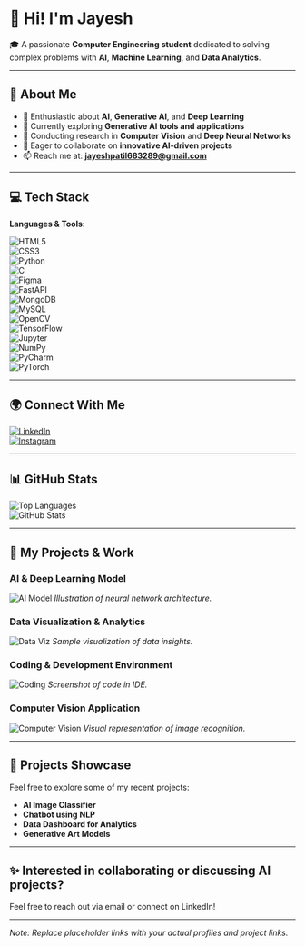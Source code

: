 # 👋 Hi! I'm Jayesh

🎓 A passionate **Computer Engineering student** dedicated to solving complex problems with **AI**, **Machine Learning**, and **Data Analytics**.

---

## 🚀 About Me

- 🔬 Enthusiastic about **AI**, **Generative AI**, and **Deep Learning**  
- 🌱 Currently exploring **Generative AI tools and applications**  
- 🧠 Conducting research in **Computer Vision** and **Deep Neural Networks**  
- 🎯 Eager to collaborate on **innovative AI-driven projects**  
- 📫 Reach me at: **jayeshpatil683289@gmail.com**

---

## 💻 Tech Stack

**Languages & Tools:**

![HTML5](https://img.shields.io/badge/HTML5-E34F26?style=flat&logo=html5&logoColor=white)  
![CSS3](https://img.shields.io/badge/CSS3-1572B6?style=flat&logo=css3&logoColor=white)  
![Python](https://img.shields.io/badge/Python-3776AB?style=flat&logo=python&logoColor=white)  
![C](https://img.shields.io/badge/C-00599C?style=flat&logo=c&logoColor=white)  
![Figma](https://img.shields.io/badge/Figma-F24E1E?style=flat&logo=figma&logoColor=white)  
![FastAPI](https://img.shields.io/badge/FastAPI-009688?style=flat&logo=fastapi&logoColor=white)  
![MongoDB](https://img.shields.io/badge/MongoDB-47A248?style=flat&logo=mongodb&logoColor=white)  
![MySQL](https://img.shields.io/badge/MySQL-4479A1?style=flat&logo=mysql&logoColor=white)  
![OpenCV](https://img.shields.io/badge/OpenCV-5C3EE8?style=flat&logo=opencv&logoColor=white)  
![TensorFlow](https://img.shields.io/badge/TensorFlow-FF6F00?style=flat&logo=tensorflow&logoColor=white)  
![Jupyter](https://img.shields.io/badge/Jupyter-F37626?style=flat&logo=jupyter&logoColor=white)  
![NumPy](https://img.shields.io/badge/Numpy-013243?style=flat&logo=numpy&logoColor=white)  
![PyCharm](https://img.shields.io/badge/PyCharm-000000?style=flat&logo=pycharm&logoColor=white)  
![PyTorch](https://img.shields.io/badge/PyTorch-EE4C2C?style=flat&logo=pytorch&logoColor=white)

---

## 🌍 Connect With Me

[![LinkedIn](https://img.shields.io/badge/LinkedIn-blue?style=flat&logo=linkedin&logoColor=white)](https://linkedin.com/in/YOUR-USERNAME)  
[![Instagram](https://img.shields.io/badge/Instagram-E4405F?style=flat&logo=instagram&logoColor=white)](https://instagram.com/YOUR-USERNAME)

---

## 📊 GitHub Stats

![Top Languages](https://github-readme-stats.vercel.app/api/top-langs/?username=YOUR-GITHUB-USERNAME&layout=compact&langs_count=8)  
![GitHub Stats](https://github-readme-stats.vercel.app/api?username=YOUR-GITHUB-USERNAME&show_icons=true&theme=radical)

---

## 🚀 My Projects & Work

### AI & Deep Learning Model
![AI Model](https://images.unsplash.com/photo-1503023345310-bd7c1de61c7d)
*Illustration of neural network architecture.*

### Data Visualization & Analytics
![Data Viz](https://images.unsplash.com/photo-1549924231-f129b911e442)
*Sample visualization of data insights.*

### Coding & Development Environment
![Coding](https://images.unsplash.com/photo-1519389950473-47ba0277781c)
*Screenshot of code in IDE.*

### Computer Vision Application
![Computer Vision](https://images.unsplash.com/photo-1549924231-f129b911e442)
*Visual representation of image recognition.*

---

## 📂 Projects Showcase

Feel free to explore some of my recent projects:
- **AI Image Classifier**
- **Chatbot using NLP**
- **Data Dashboard for Analytics**
- **Generative Art Models**

---

## ✨ Interested in collaborating or discussing AI projects?  
Feel free to reach out via email or connect on LinkedIn!

---

*Note: Replace placeholder links with your actual profiles and project links.*
